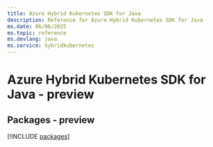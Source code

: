 ```yaml
---
title: Azure Hybrid Kubernetes SDK for Java
description: Reference for Azure Hybrid Kubernetes SDK for Java
ms.date: 06/06/2025
ms.topic: reference
ms.devlang: java
ms.service: hybridkubernetes
---
```

# Azure Hybrid Kubernetes SDK for Java - preview
## Packages - preview
[!INCLUDE [packages](hybrid-kubernetes-index.md)]